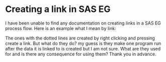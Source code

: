
# Creating a link in SAS EG

I have been unable to find any documentation on creating links in a SAS EG process flow.
Here is an example what I mean by link:

The ones with the dotted lines are created by right clicking and pressing create a link.
But what do they do? my guess is they make one program run after the data it is linked to is created but I am not sure. What are they used for and is there any consequence for using them?
Thank you in advance.

        